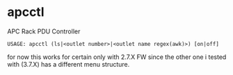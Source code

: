 # apcctl
APC Rack PDU Controller
```
USAGE: apcctl (ls|<outlet number>|<outlet name regex(awk)>) [on|off]
```
for now this works for certain only with 2.7.X FW since the other one i tested with (3.7.X) has a different menu structure.

